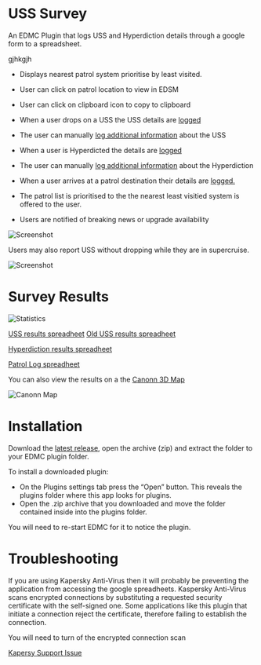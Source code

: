 # USS Survey 
An EDMC Plugin that logs USS and Hyperdiction details through a google form to a spreadsheet.



gjhkgjh
* Displays nearest patrol system prioritise by least visited.
* User can click on patrol location to view in EDSM
* User can click on clipboard icon to copy to clipboard

* When a user drops on a USS the USS details are [logged](https://docs.google.com/spreadsheets/d/1_LsPtmXS7aUGYTJ-OomdE4gsYqkrYsmS7qzSpIUhQ4s/edit?usp=sharing)
* The user can manually [log additional information](https://docs.google.com/spreadsheets/d/10SwarpGE6208lY0GpvSZogdk8s0m0bQXoZlZCWkDe1w/edit?usp=sharing) about the USS
* When a user is Hyperdicted the details are [logged](https://docs.google.com/spreadsheets/d/1grRDdXb6-6W1oxAVzPvvqTQDiVuExqAnvR97Q7cvrMA/edit?usp=sharing)
* The user can manually [log additional information](https://docs.google.com/spreadsheets/d/1IA3HxotFUXh9qJi3v-wtcenvMF-znamfQ8JtNJbiZdo/edit#gid=1466834969) about the Hyperdiction
* When a user arrives at a patrol destination their details are [logged.](https://docs.google.com/spreadsheets/d/1zlSh5fHg2ZM9fdLE4xl_GlPX0b0BFpbxarvKhRMUMi0/edit?usp=sharing)
* The patrol list is prioritised to the the nearest least visitied system is offered to the user.
* Users are notified of breaking news or upgrade availability

![Screenshot](screenshot.png)

Users may also report USS without dropping while they are in supercruise. 

![Screenshot](ussreport.png)


# Survey Results

![Statistics](https://docs.google.com/spreadsheets/d/e/2PACX-1vQGZ9meiqW_-5iDW2MKvwTBXK-RXJkCW53sNELRUH0jp99YZ1Qaj8yTYyFP89nwR803tHFRfEmENdjI/pubchart?oid=397514376&format=image)



[USS results spreadheet](https://docs.google.com/spreadsheets/d/10SwarpGE6208lY0GpvSZogdk8s0m0bQXoZlZCWkDe1w/edit?usp=sharing)
[Old USS results spreadheet](https://docs.google.com/spreadsheets/d/1_LsPtmXS7aUGYTJ-OomdE4gsYqkrYsmS7qzSpIUhQ4s/edit?usp=sharing)

[Hyperdiction results spreadheet](https://docs.google.com/spreadsheets/d/1grRDdXb6-6W1oxAVzPvvqTQDiVuExqAnvR97Q7cvrMA/edit?usp=sharing)

[Patrol Log spreadheet](https://docs.google.com/spreadsheets/d/1zlSh5fHg2ZM9fdLE4xl_GlPX0b0BFpbxarvKhRMUMi0/edit?usp=sharing)


You can also view the results on a the [Canonn 3D Map](https://map.canonn.technology/all/)

![Canonn Map](canonn3d.png)

# Installation
Download the [latest release](https://github.com/NoFoolLikeOne/EDMC-USS-Survey/releases), open the archive (zip) and extract the folder  to your EDMC plugin folder.

To install a downloaded plugin:

* On the Plugins settings tab press the “Open” button. This reveals the plugins folder where this app looks for plugins.
* Open the .zip archive that you downloaded and move the folder contained inside into the plugins folder.

You will need to re-start EDMC for it to notice the plugin.

# Troubleshooting

If you are using Kapersky Anti-Virus then it will probably be preventing the application from accessing the google spreadheets. Kaspersky Anti-Virus scans encrypted connections by substituting a requested security certificate with the self-signed one. Some applications like this plugin that initiate a connection reject the certificate, therefore failing to establish the connection. 

You will need to turn of  the encrypted connection scan

[Kapersy Support Issue](https://support.kaspersky.com/6851)


